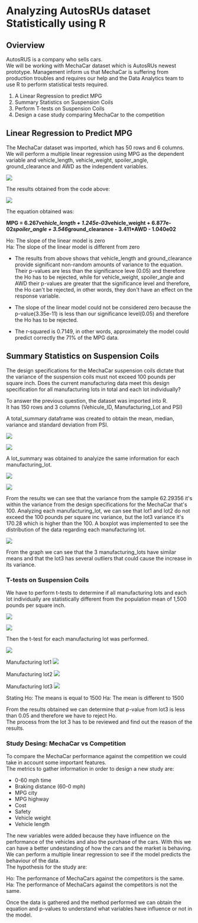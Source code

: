 # Analyzing AutosRUs dataset Statistically using R

## Ovierview

AutosRUS is a company who sells cars.<br/>
We will be working with MechaCar dataset which is AutosRUs newest prototype. Management inform us that MechaCar
is suffering from production troubles and requires our help and the Data Analytics team  to use R to perform statistical tests required.

1. A Linear Regression to predict MPG
2. Summary Statistics on Suspension Coils
3. Perform T-tests on Suspension Coils
4. Design a case study comparing MechaCar to the competition


## Linear Regression to Predict MPG

The MechaCar dataset was imported, which has 50 rows and 6 columns. <br/>
We will perform a multiple linear regression using MPG as the dependent variable and 
vehicle_length, vehicle_weight, spoiler_angle, ground_clearance and AWD as the independent variables. <br/>

![](resources/images/cod_dev1.jpg)

The results obtained from the code above:

![](resources/images/dev1.jpg)

The equation obtained was:

__MPG = 6.267*vehicle_length + 1.245e-03*vehicle_weight + 6.877e-02*spoiler_angle + 3.546*ground_clearance - 3.411*AWD - 1.040e02__

Ho: The slope of the linear model is zero <br/>
Ha: The slope of the linear model is different from zero

- The results from above shows that vehicle_length and ground_clearance provide significant non-random amounts of variance to the equation. Their p-values are less than the significance leve (0.05) and therefore the Ho has to be rejected, while for vehicle_weight, spoiler_angle and AWD their p-values are greater that the significance level and therefore, the Ho can't be rejected, in other words, they don't have an effect on the response variable.

- The slope of the linear model could not be considered zero because the p-value(3.35e-11) is less than our significance level(0.05) and therefore the Ho has to be rejected.

- The r-squared is 0.7149, in other words, approximately the model could predict correctly the 71% of the MPG data.


## Summary Statistics on Suspension Coils

The design specifications for the MechaCar suspension coils dictate that the variance of the suspension coils must not exceed 100 pounds per square inch. Does the current manufacturing data meet this design specification for all manufacturing lots in total and each lot individually?

To answer the previous question, the dataset was imported into R. <br/>
It has 150 rows and 3 columns (Vehicule_ID, Manufacturing_Lot and PSI)

A total_summary dataframe was created to obtain the mean, median, variance and standard deviation from PSI.

![](resources/images/cod_dev2_1.jpg)

![](resources/images/total_summary.jpg)

A lot_summary was obtained to analyize the same information for each manufacturing_lot.

![](resources/images/cod_dev2_2.jpg)

![](resources/images/lot_summary.jpg)


From the results we can see that the variance from the sample 62.29356 it's within the variance from the design specifications for the MechaCar that's 100.
Analyzing each manufacturing_lot, we can see that lot1 and lot2 do not exceed the 100 pounds per square inc variance, but the lot3 variance it's 170.28 which is higher than the 100. 
A boxplot was implemented to see the distribution of the data regarding each manufacturing lot.

![](resources/images/boxplot.png)

From the graph we can see that the 3 manufacturing_lots have similar means and that the lot3 has several outliers that could cause the increase in its variance.


### T-tests on Suspension Coils

We have to perform t-tests to determine if all manufacturing lots and each lot individually are statistically different from the population mean of 1,500 pounds per square inch.

![](resources/images/cod_dev3.jpg)

![](resources/images/t-test_glob.jpg)

Then the t-test for each manufacturing lot was performed.

![](resources/images/t-test-lots.jpg)

Manufacturing lot1
![](resources/images/t-test_lot1.jpg)

Manufacturing lot2
![](resources/images/t-test_lot2.jpg)

Manufacturing lot3
![](resources/images/t-test_lot3.jpg)

Stating 
Ho: The means is equal to 1500
Ha: The mean is different to 1500

From the results obtained we can determine that p-value from lot3 is less than 0.05 and therefore we have to reject Ho. <br/>
The process from the lot 3 has to be reviewed and find out the reason of the results.

### Study Desing: MechaCar vs Competition

To compare the MechaCar performance against the competition we could take in account some important features. <br/>
The metrics to gather information in order to design a new study are:

* 0-60 mph time
* Braking distance (60-0 mph)
* MPG city
* MPG highway
* Cost
* Safety
* Vehicle weight
* Vehicle length

The new variables were added because they have influence on the performance of the vehicles and also the purchase of the cars. With this we can have a better undestanding of how the cars and the market is behaving.<br/>
We can perform a multiple linear regression to see if the model predicts the behaviour of the data. <br/>
The hypothesis for the study are:

Ho: The performance of MechaCars against the competitors is the same.
Ha: The performance of MechaCars against the competitors is not the same.

Once the data is gathered and the method performed we can obtain the equation and p-values to understand what variables have influence or not in the model.

